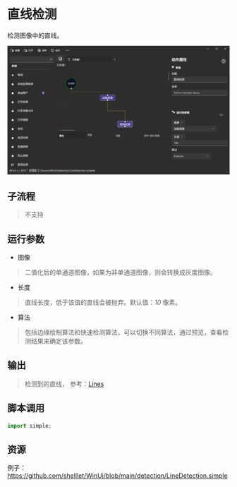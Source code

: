 # 直线检测
检测图像中的直线。

![LineDetection](./images/01.png ':size=90%')

## 子流程
> 不支持


## 运行参数

* 图像
> 二值化后的单通道图像，如果为非单通道图像，则会转换成灰度图像。
* 长度
> 直线长度，低于该值的直线会被抛弃。默认值：*10* 像素。
* 算法
>  包括边缘绘制算法和快速检测算法，可以切换不同算法，通过预览，查看检测结果来确定该参数。

## 输出

> 检测到的直线， 参考：[Lines](./types/Line.md)    


## 脚本调用

```python
import simple;

```

## 资源

例子：https://github.com/shelllet/WinUi/blob/main/detection/LineDetection.simple
